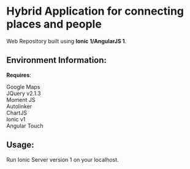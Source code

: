 # Hybrid Application for connecting places and people

Web Repository built using <b>Ionic 1/AngularJS 1</b>.

## Environment Information:

<b>Requires</b>:

Google Maps<br>
JQuery v2.1.3<br>
Moment JS<br>
Autolinker<br>
ChartJS<br>
Ionic v1<br>
Angular Touch<br>

## Usage:

Run Ionic Server version 1 on your localhost.

